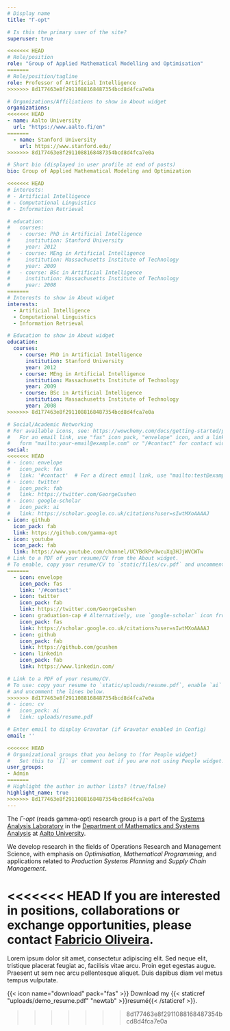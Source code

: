 ```yaml
---
# Display name
title: "Γ-opt"

# Is this the primary user of the site?
superuser: true

<<<<<<< HEAD
# Role/position
role: "Group of Applied Mathematical Modelling and Optimisation"
=======
# Role/position/tagline
role: Professor of Artificial Intelligence
>>>>>>> 8d177463e8f2911088168487354bcd8d4fca7e0a

# Organizations/Affiliations to show in About widget
organizations:
<<<<<<< HEAD
- name: Aalto University
  url: "https://www.aalto.fi/en"
=======
  - name: Stanford University
    url: https://www.stanford.edu/
>>>>>>> 8d177463e8f2911088168487354bcd8d4fca7e0a

# Short bio (displayed in user profile at end of posts)
bio: Group of Applied Mathematical Modeling and Optimization

<<<<<<< HEAD
# interests:
# - Artificial Intelligence
# - Computational Linguistics
# - Information Retrieval

# education:
#   courses:
#   - course: PhD in Artificial Intelligence
#     institution: Stanford University
#     year: 2012
#   - course: MEng in Artificial Intelligence
#     institution: Massachusetts Institute of Technology
#     year: 2009
#   - course: BSc in Artificial Intelligence
#     institution: Massachusetts Institute of Technology
#     year: 2008
=======
# Interests to show in About widget
interests:
  - Artificial Intelligence
  - Computational Linguistics
  - Information Retrieval

# Education to show in About widget
education:
  courses:
    - course: PhD in Artificial Intelligence
      institution: Stanford University
      year: 2012
    - course: MEng in Artificial Intelligence
      institution: Massachusetts Institute of Technology
      year: 2009
    - course: BSc in Artificial Intelligence
      institution: Massachusetts Institute of Technology
      year: 2008
>>>>>>> 8d177463e8f2911088168487354bcd8d4fca7e0a

# Social/Academic Networking
# For available icons, see: https://wowchemy.com/docs/getting-started/page-builder/#icons
#   For an email link, use "fas" icon pack, "envelope" icon, and a link in the
#   form "mailto:your-email@example.com" or "/#contact" for contact widget.
social:
<<<<<<< HEAD
# - icon: envelope
#   icon_pack: fas
#   link: '#contact'  # For a direct email link, use "mailto:test@example.org".
# - icon: twitter
#   icon_pack: fab
#   link: https://twitter.com/GeorgeCushen
# - icon: google-scholar
#   icon_pack: ai
#   link: https://scholar.google.co.uk/citations?user=sIwtMXoAAAAJ
- icon: github
  icon_pack: fab
  link: https://github.com/gamma-opt
- icon: youtube
  icon_pack: fab
  link: https://www.youtube.com/channel/UCYBdkPvUwcuXq3HJjWVCWTw
# Link to a PDF of your resume/CV from the About widget.
# To enable, copy your resume/CV to `static/files/cv.pdf` and uncomment the lines below.
=======
  - icon: envelope
    icon_pack: fas
    link: '/#contact'
  - icon: twitter
    icon_pack: fab
    link: https://twitter.com/GeorgeCushen
  - icon: graduation-cap # Alternatively, use `google-scholar` icon from `ai` icon pack
    icon_pack: fas
    link: https://scholar.google.co.uk/citations?user=sIwtMXoAAAAJ
  - icon: github
    icon_pack: fab
    link: https://github.com/gcushen
  - icon: linkedin
    icon_pack: fab
    link: https://www.linkedin.com/

# Link to a PDF of your resume/CV.
# To use: copy your resume to `static/uploads/resume.pdf`, enable `ai` icons in `params.toml`,
# and uncomment the lines below.
>>>>>>> 8d177463e8f2911088168487354bcd8d4fca7e0a
# - icon: cv
#   icon_pack: ai
#   link: uploads/resume.pdf

# Enter email to display Gravatar (if Gravatar enabled in Config)
email: ''

<<<<<<< HEAD
# Organizational groups that you belong to (for People widget)
#   Set this to `[]` or comment out if you are not using People widget.
user_groups:
- Admin
=======
# Highlight the author in author lists? (true/false)
highlight_name: true
>>>>>>> 8d177463e8f2911088168487354bcd8d4fca7e0a
---
```


The *Γ-opt* (reads gamma-opt) research group is a part of the [Systems Analysis Laboratory](https://sal.aalto.fi/en/) in the [Department of Mathematics and Systems Analysis](https://math.aalto.fi/en/) at [Aalto University](https://www.aalto.fi/en).

We develop research in the fields of Operations Research and Management Science, with emphasis on *Optimisation*, *Mathematical Programming*, and applications related to *Production Systems Planning* and *Supply Chain Management*.

<<<<<<< HEAD
If you are interested in positions, collaborations or exchange opportunities, please contact [Fabricio Oliveira](/author/fabricio-oliveira/).
=======
Lorem ipsum dolor sit amet, consectetur adipiscing elit. Sed neque elit, tristique placerat feugiat ac, facilisis vitae arcu. Proin eget egestas augue. Praesent ut sem nec arcu pellentesque aliquet. Duis dapibus diam vel metus tempus vulputate.

{{< icon name="download" pack="fas" >}} Download my {{< staticref "uploads/demo_resume.pdf" "newtab" >}}resumé{{< /staticref >}}.
>>>>>>> 8d177463e8f2911088168487354bcd8d4fca7e0a
